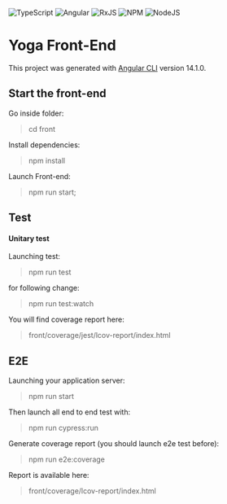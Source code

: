 ![TypeScript](https://img.shields.io/badge/typescript-%23007ACC.svg?style=for-the-badge&logo=typescript&logoColor=white)
![Angular](https://img.shields.io/badge/angular-%23DD0031.svg?style=for-the-badge&logo=angular&logoColor=white)
![RxJS](https://img.shields.io/badge/rxjs-%23B7178C.svg?style=for-the-badge&logo=reactivex&logoColor=white)
![NPM](https://img.shields.io/badge/NPM-%23CB3837.svg?style=for-the-badge&logo=npm&logoColor=white)
![NodeJS](https://img.shields.io/badge/node.js-6DA55F?style=for-the-badge&logo=node.js&logoColor=white)

# Yoga Front-End

This project was generated with [Angular CLI](https://github.com/angular/angular-cli) version 14.1.0.

## Start the front-end

Go inside folder:

> cd front

Install dependencies:

> npm install

Launch Front-end:

> npm run start;

## Test

#### Unitary test

Launching test:

> npm run test

for following change:

> npm run test:watch

You will find coverage report here:

> front/coverage/jest/lcov-report/index.html

## E2E

Launching your application server:

> npm run start

Then launch all end to end test with:

> npm run cypress:run

Generate coverage report (you should launch e2e test before):

> npm run e2e:coverage

Report is available here:

> front/coverage/lcov-report/index.html
